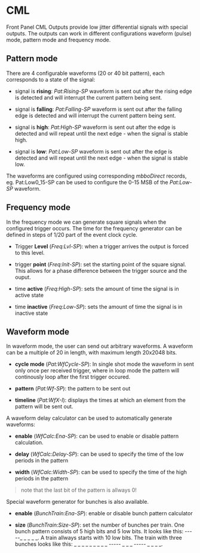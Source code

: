 # CML

Front Panel CML Outputs provide low jitter differential signals with special outputs. The outputs can work in different configurations waveform (pulse) mode, pattern mode and frequency mode.

## Pattern mode
There are 4 configurable waveforms (20 or 40 bit pattern), each corresponds to a state of the signal:

- signal is __rising__: _Pat:Rising-SP_ waveform is sent out after the rising edge is detected and will interrupt the current pattern being sent.

- signal is __falling__: _Pat:Falling-SP_ waveform is sent out after the falling edge is detected and will interrupt the current pattern being sent.

- signal is __high__: _Pat:High-SP_ waveform is sent out after the edge is detected and will repeat until the next edge - when the signal is stable high.

- signal is __low__: _Pat:Low-SP_ waveform is sent out after the edge is detected and will repeat until the next edge - when the signal is stable low.

The waveforms are configured using corresponding _mbboDirect_ records, eg. Pat:Low0_15-SP can be used to configure the 0-15 MSB of the _Pat:Low-SP_ waveform.

## Frequency mode
In the frequency mode we can generate square signals when the configured trigger occurs. The time for the frequency generator can be defined in steps of 1/20 part of the event clock cycle.

- Trigger __Level__ (_Freq:Lvl-SP_): when a trigger arrives the output is forced to this level.

- trigger __point__ (_Freq:Init-SP_): set the starting point of the square signal. This allows for a phase difference between the trigger source and the ouput.

- time __active__ (_Freq:High-SP_): sets the amount of time the signal is in active state

- time __inactive__ (_Freq:Low-SP_): sets the amount of time the signal is in inactive state

## Waveform mode
In waveform mode, the user can send out arbitrary waveforms. A waveform can be a multiple of 20 in length, with maximum length 20x2048 bits.

- __cycle mode__ (_Pat:WfCycle-SP_): In single shot mode the waveform in sent only once per received trigger, where in loop mode the pattern will continously loop after the first trigger occured.

- __pattern__ (_Pat:Wf-SP_): the pattern to be sent out

- __timeline__ (_Pat:WfX-I_): displays the times at which an element from the pattern will be sent out.

A waveform delay calculator can be used to automatically generate waveforms:

- __enable__ (_WfCalc:Ena-SP_): can be used to enable or disable pattern calculation.

- __delay__ (_WfCalc:Delay-SP_): can be used to specify the time of the low periods in the pattern

- __width__ (_WfCalc:Width-SP_): can be used to specify the time of the high periods in the pattern

> note that the last bit of the pattern is allways 0!

Special waveform generator for bunches is also available. 

- __enable__ (_BunchTrain:Ena-SP_): enable or disable bunch pattern calculator

- __size__ (_BunchTrain:Size-SP_): set the number of bunches per train. One bunch pattern consists of 5 high bits and 5 low bits. It looks like this: -----_ _ _ _ _. A train allways starts with 10 low bits. The train with three bunches looks like this: _ _ _ _ _ _ _ _ _ _-----_ _ _ _ _-----_ _ _ _ _.